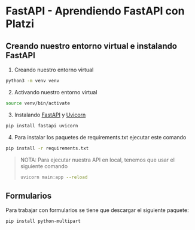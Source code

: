 # FastAPI - Aprendiendo FastAPI con Platzi
## Creando nuestro entorno virtual e instalando FastAPI
1. Creando nuestro entorno virtual
```sh
python3 -m venv venv
```
2. Activando nuestro entorno virtual
```sh
source venv/bin/activate
```
3. Instalando [FastAPI](https://fastapi.tiangolo.com/) y [Uvicorn](https://www.uvicorn.org/)
```sh
pip install fastapi uvicorn
```
4. Para instalar los paquetes de requirements.txt ejecutar este comando
```sh
pip install -r requirements.txt
```

> NOTA: Para ejecutar nuestra API en local, tenemos que usar el siguiente comando
> ```sh
> uvicorn main:app --reload
>```

## Formularios
Para trabajar con formularios se tiene que descargar el siguiente paquete:
```sh
pip install python-multipart
```
